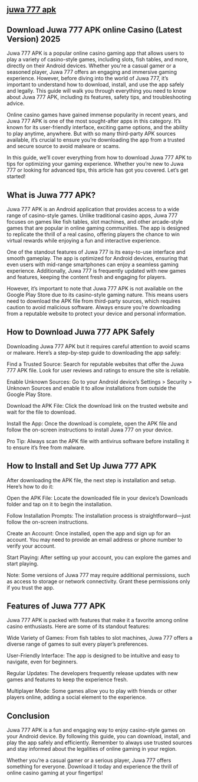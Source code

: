 <meta name="google-site-verification" content="HgGYcZ_uY2A9X45StuloK1Nvx4n0v_NvenWElSa0_kM" />


## [juwa 777 apk](https://juwa777apk.net/download-juwa/)


## Download Juwa 777 APK online Casino (Latest Version) 2025 

Juwa 777 APK is a popular online casino gaming app that allows users to play a variety of casino-style games, including slots, fish tables, and more, directly on their Android devices. Whether you're a casual gamer or a seasoned player, Juwa 777 offers an engaging and immersive gaming experience. However, before diving into the world of Juwa 777, it’s important to understand how to download, install, and use the app safely and legally. This guide will walk you through everything you need to know about Juwa 777 APK, including its features, safety tips, and troubleshooting advice.

Online casino games have gained immense popularity in recent years, and Juwa 777 APK is one of the most sought-after apps in this category. It’s known for its user-friendly interface, exciting game options, and the ability to play anytime, anywhere. But with so many third-party APK sources available, it’s crucial to ensure you’re downloading the app from a trusted and secure source to avoid malware or scams.

In this guide, we’ll cover everything from how to download Juwa 777 APK to tips for optimizing your gaming experience. Whether you’re new to Juwa 777 or looking for advanced tips, this article has got you covered. Let’s get started!

## What is Juwa 777 APK?

Juwa 777 APK is an Android application that provides access to a wide range of casino-style games. Unlike traditional casino apps, Juwa 777 focuses on games like fish tables, slot machines, and other arcade-style games that are popular in online gaming communities. The app is designed to replicate the thrill of a real casino, offering players the chance to win virtual rewards while enjoying a fun and interactive experience.

One of the standout features of Juwa 777 is its easy-to-use interface and smooth gameplay. The app is optimized for Android devices, ensuring that even users with mid-range smartphones can enjoy a seamless gaming experience. Additionally, Juwa 777 is frequently updated with new games and features, keeping the content fresh and engaging for players.

However, it’s important to note that Juwa 777 APK is not available on the Google Play Store due to its casino-style gaming nature. This means users need to download the APK file from third-party sources, which requires caution to avoid malicious software. Always ensure you’re downloading from a reputable website to protect your device and personal information.

## How to Download Juwa 777 APK Safely

Downloading Juwa 777 APK but it requires careful attention to avoid scams or malware. Here’s a step-by-step guide to downloading the app safely:

Find a Trusted Source: Search for reputable websites that offer the Juwa 777 APK file. Look for user reviews and ratings to ensure the site is reliable.

Enable Unknown Sources: Go to your Android device’s Settings > Security > Unknown Sources and enable it to allow installations from outside the Google Play Store.

Download the APK File: Click the download link on the trusted website and wait for the file to download.

Install the App: Once the download is complete, open the APK file and follow the on-screen instructions to install Juwa 777 on your device.

Pro Tip: Always scan the APK file with antivirus software before installing it to ensure it’s free from malware.

## How to Install and Set Up Juwa 777 APK

After downloading the APK file, the next step is installation and setup. Here’s how to do it:

Open the APK File: Locate the downloaded file in your device’s Downloads folder and tap on it to begin the installation.

Follow Installation Prompts: The installation process is straightforward—just follow the on-screen instructions.

Create an Account: Once installed, open the app and sign up for an account. You may need to provide an email address or phone number to verify your account.

Start Playing: After setting up your account, you can explore the games and start playing.

Note: Some versions of Juwa 777 may require additional permissions, such as access to storage or network connectivity. Grant these permissions only if you trust the app.

## Features of Juwa 777 APK

Juwa 777 APK is packed with features that make it a favorite among online casino enthusiasts. Here are some of its standout features:

Wide Variety of Games: From fish tables to slot machines, Juwa 777 offers a diverse range of games to suit every player’s preferences.

User-Friendly Interface: The app is designed to be intuitive and easy to navigate, even for beginners.

Regular Updates: The developers frequently release updates with new games and features to keep the experience fresh.

Multiplayer Mode: Some games allow you to play with friends or other players online, adding a social element to the experience.


## Conclusion

Juwa 777 APK is a fun and engaging way to enjoy casino-style games on your Android device. By following this guide, you can download, install, and play the app safely and efficiently. Remember to always use trusted sources and stay informed about the legalities of online gaming in your region.

Whether you’re a casual gamer or a serious player, Juwa 777 offers something for everyone. Download it today and experience the thrill of online casino gaming at your fingertips!

